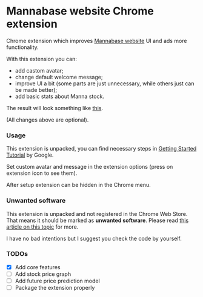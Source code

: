 # Mannabase website Chrome extension
Chrome extension which improves [Mannabase website](https://www.mannabase.com/?ref=6c3e877899) UI and ads more functionality.

With this extension you can:
- add castom avatar;
- change default welcome message;
- improve UI a bit (some parts are just unnecessary, while others just can be made better);
- add basic stats about Manna stock.

The result will look something like <a href="https://fabritsius.github.io/mannabase-extension/imgs/mannabase-extension.png" target="_blank">this</a>.

(All changes above are optional).

### Usage
This extension is unpacked, you can find necessary steps in [Getting Started Tutorial](https://developer.chrome.com/extensions/getstarted) by Google.

Set custom avatar and message in the extension options (press on extension icon to see them).

After setup extension can be hidden in the Chrome menu.

### Unwanted software
This extension is unpacked and not registered in the Chrome Web Store. That means it should be marked as **unwanted software**. Please read [this article on this topic](https://developer.chrome.com/apps/external_extensions) for more.

I have no bad intentions but I suggest you check the code by yourself.

### TODOs
- [x] Add core features
- [ ] Add stock price graph
- [ ] Add future price prediction model
- [ ] Package the extension properly
